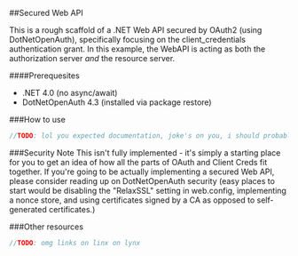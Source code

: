 ##Secured Web API

This is a rough scaffold of a .NET Web API secured by OAuth2 (using DotNetOpenAuth), specifically focusing on the client_credentials authentication grant. In this example, the WebAPI is acting as both the authorization server *and* the resource server.

####Prerequesites
* .NET 4.0 (no async/await)
* DotNetOpenAuth 4.3 (installed via package restore)

###How to use
```csharp
//TODO: lol you expected documentation, joke's on you, i should probably write documentation. i promise i'll do that soon. @alexdancho
```

###Security Note
This isn't fully implemented - it's simply a starting place for you to get an idea of how all the parts of OAuth and Client Creds fit together. If you're going to be actually implementing a secured Web API, please consider reading up on DotNetOpenAuth security (easy places to start would be disabling the "RelaxSSL" setting in web.config, implementing a nonce store, and using certificates signed by a CA as opposed to self-generated certificates.)

###Other resources
```csharp
//TODO: omg links on linx on lynx
```
